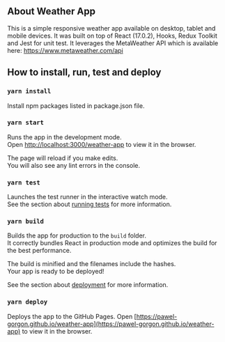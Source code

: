 
## About Weather App

This is a simple responsive weather app available on desktop, tablet and mobile devices.
It was built on top of React (17.0.2), Hooks, Redux Toolkit and Jest for unit test.
It leverages the MetaWeather API which is available here: https://www.metaweather.com/api

## How to install, run, test and deploy

### `yarn install`
Install npm packages listed in package.json file.

### `yarn start`
Runs the app in the development mode.\
Open [http://localhost:3000/weather-app](http://localhost:3000/weather-app) to view it in the browser.

The page will reload if you make edits.\
You will also see any lint errors in the console.

### `yarn test`

Launches the test runner in the interactive watch mode.\
See the section about [running tests](https://facebook.github.io/create-react-app/docs/running-tests) for more information.

### `yarn build`

Builds the app for production to the `build` folder.\
It correctly bundles React in production mode and optimizes the build for the best performance.

The build is minified and the filenames include the hashes.\
Your app is ready to be deployed!

See the section about [deployment](https://facebook.github.io/create-react-app/docs/deployment) for more information.

### `yarn deploy`

Deploys the app to the GitHub Pages.
Open [https://pawel-gorgon.github.io/weather-app](https://pawel-gorgon.github.io/weather-app) to view it in the browser.

